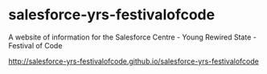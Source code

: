# salesforce-yrs-festivalofcode
A website of information for the Salesforce Centre - Young Rewired State - Festival of Code

http://salesforce-yrs-festivalofcode.github.io/salesforce-yrs-festivalofcode

